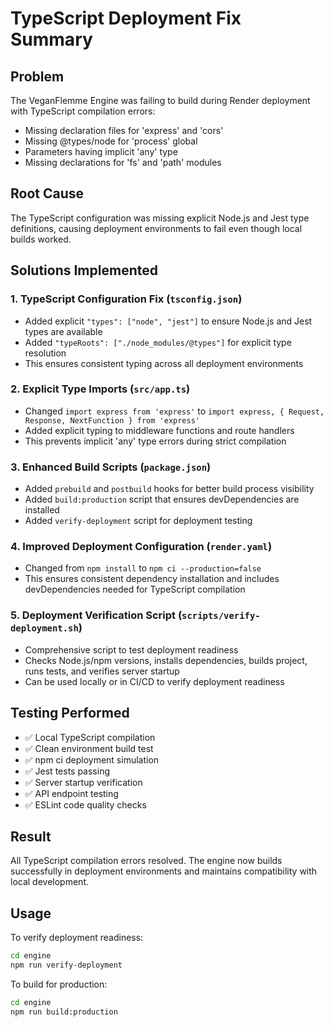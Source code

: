 # TypeScript Deployment Fix Summary

## Problem
The VeganFlemme Engine was failing to build during Render deployment with TypeScript compilation errors:
- Missing declaration files for 'express' and 'cors'
- Missing @types/node for 'process' global
- Parameters having implicit 'any' type
- Missing declarations for 'fs' and 'path' modules

## Root Cause
The TypeScript configuration was missing explicit Node.js and Jest type definitions, causing deployment environments to fail even though local builds worked.

## Solutions Implemented

### 1. TypeScript Configuration Fix (`tsconfig.json`)
- Added explicit `"types": ["node", "jest"]` to ensure Node.js and Jest types are available
- Added `"typeRoots": ["./node_modules/@types"]` for explicit type resolution
- This ensures consistent typing across all deployment environments

### 2. Explicit Type Imports (`src/app.ts`)
- Changed `import express from 'express'` to `import express, { Request, Response, NextFunction } from 'express'`
- Added explicit typing to middleware functions and route handlers
- This prevents implicit 'any' type errors during strict compilation

### 3. Enhanced Build Scripts (`package.json`)
- Added `prebuild` and `postbuild` hooks for better build process visibility
- Added `build:production` script that ensures devDependencies are installed
- Added `verify-deployment` script for deployment testing

### 4. Improved Deployment Configuration (`render.yaml`)
- Changed from `npm install` to `npm ci --production=false`
- This ensures consistent dependency installation and includes devDependencies needed for TypeScript compilation

### 5. Deployment Verification Script (`scripts/verify-deployment.sh`)
- Comprehensive script to test deployment readiness
- Checks Node.js/npm versions, installs dependencies, builds project, runs tests, and verifies server startup
- Can be used locally or in CI/CD to verify deployment readiness

## Testing Performed
- ✅ Local TypeScript compilation
- ✅ Clean environment build test
- ✅ npm ci deployment simulation
- ✅ Jest tests passing
- ✅ Server startup verification
- ✅ API endpoint testing
- ✅ ESLint code quality checks

## Result
All TypeScript compilation errors resolved. The engine now builds successfully in deployment environments and maintains compatibility with local development.

## Usage
To verify deployment readiness:
```bash
cd engine
npm run verify-deployment
```

To build for production:
```bash
cd engine
npm run build:production
```